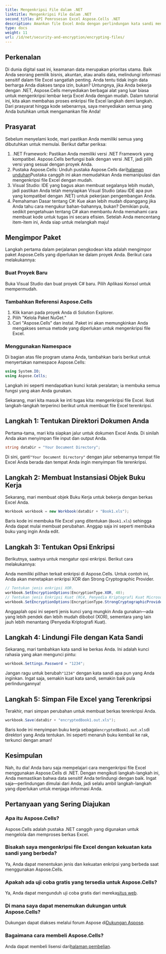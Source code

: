 ```yaml
---
title: Mengenkripsi File dalam .NET
linktitle: Mengenkripsi File dalam .NET
second_title: API Pemrosesan Excel Aspose.Cells .NET
description: Amankan file Excel Anda dengan perlindungan kata sandi menggunakan Aspose.Cells untuk .NET. Panduan ini memandu Anda melalui enkripsi langkah demi langkah.
type: docs
weight: 11
url: /id/net/security-and-encryption/encrypting-files/
---
```

## Perkenalan
Di dunia digital saat ini, keamanan data merupakan prioritas utama. Baik Anda seorang pemilik bisnis, akuntan, atau analis data, melindungi informasi sensitif dalam file Excel sangatlah penting. Anda tentu tidak ingin data berharga Anda diakses tanpa izin, bukan? Untungnya, jika Anda bekerja dengan .NET, Aspose.Cells menyediakan berbagai alat yang luar biasa untuk mengenkripsi lembar kerja Excel Anda dengan mudah. Dalam tutorial ini, kita akan membahas proses enkripsi file Excel langkah demi langkah. Dari prasyarat hingga kode sebenarnya, saya menyediakan semua yang Anda butuhkan untuk mengamankan file Anda!
## Prasyarat
Sebelum menyelami kode, mari pastikan Anda memiliki semua yang dibutuhkan untuk memulai. Berikut daftar periksa:
1. .NET Framework: Pastikan Anda memiliki versi .NET Framework yang kompatibel. Aspose.Cells berfungsi baik dengan versi .NET, jadi pilih versi yang sesuai dengan proyek Anda.
2.  Pustaka Aspose.Cells: Unduh pustaka Aspose.Cells dari[halaman unduhan](https://releases.aspose.com/cells/net/)Pustaka canggih ini akan memudahkan Anda memanipulasi dan mengenkripsi file Excel dengan mudah.
3. Visual Studio: IDE yang bagus akan membuat segalanya lebih mudah, jadi pastikan Anda telah menyiapkan Visual Studio (atau IDE apa pun yang kompatibel dengan .NET) untuk pekerjaan pengembangan Anda.
4. Pemahaman Dasar tentang C#: Kue akan lebih mudah dipanggang jika Anda tahu cara mengukur bahan-bahannya, bukan? Demikian pula, sedikit pengetahuan tentang C# akan membantu Anda memahami cara membuat kode untuk tugas ini secara efisien.
Setelah Anda mencentang item-item ini, Anda siap untuk melangkah maju!
## Mengimpor Paket
Langkah pertama dalam perjalanan pengkodean kita adalah mengimpor paket Aspose.Cells yang diperlukan ke dalam proyek Anda. Berikut cara melakukannya:
### Buat Proyek Baru
Buka Visual Studio dan buat proyek C# baru. Pilih Aplikasi Konsol untuk mempermudah.
### Tambahkan Referensi Aspose.Cells
1. Klik kanan pada proyek Anda di Solution Explorer.
2. Pilih "Kelola Paket NuGet."
3. Cari "Aspose.Cells" dan instal.
Paket ini akan memungkinkan Anda mengakses semua metode yang diperlukan untuk mengenkripsi file Excel.
### Menggunakan Namespace
Di bagian atas file program utama Anda, tambahkan baris berikut untuk menyertakan namespace Aspose.Cells:
```csharp
using System.IO;
using Aspose.Cells;
```
Langkah ini seperti mendapatkan kunci kotak peralatan; ia membuka semua fungsi yang akan Anda gunakan.

Sekarang, mari kita masuk ke inti tugas kita: mengenkripsi file Excel. Ikuti langkah-langkah terperinci berikut untuk membuat file Excel terenkripsi.
## Langkah 1: Tentukan Direktori Dokumen Anda
Pertama-tama, mari kita siapkan jalur untuk dokumen Excel Anda. Di sinilah Anda akan menyimpan file input dan output Anda.
```csharp
string dataDir = "Your Document Directory";
```
 Di sini, ganti`"Your Document Directory"` dengan jalur sebenarnya tempat file Excel Anda berada dan tempat Anda ingin menyimpan file terenkripsi.
## Langkah 2: Membuat Instansiasi Objek Buku Kerja
Sekarang, mari membuat objek Buku Kerja untuk bekerja dengan berkas Excel Anda.
```csharp
Workbook workbook = new Workbook(dataDir + "Book1.xls");
```
Baris kode ini membuka file Excel yang ditentukan (`Book1.xls`) sehingga Anda dapat mulai membuat perubahan. Anggap saja ini seperti membuka buku yang ingin Anda edit.
## Langkah 3: Tentukan Opsi Enkripsi
Berikutnya, saatnya untuk mengatur opsi enkripsi. Berikut cara melakukannya:

Anda memiliki pilihan terkait enkripsi di Aspose.Cells. Untuk contoh ini, Anda akan menetapkan enkripsi XOR dan Strong Cryptographic Provider. 
```csharp
// Tentukan jenis enkripsi XOR.
workbook.SetEncryptionOptions(EncryptionType.XOR, 40);
// Tentukan jenis Enkripsi Kuat (RC4, Penyedia Kriptografi Kuat Microsoft).
workbook.SetEncryptionOptions(EncryptionType.StrongCryptographicProvider, 128);
```
Anggaplah opsi ini seperti jenis kunci yang mungkin Anda gunakan—ada yang lebih pendek dan lebih mudah dibobol (XOR), sementara yang lain jauh lebih menantang (Penyedia Kriptografi Kuat).
## Langkah 4: Lindungi File dengan Kata Sandi
Sekarang, mari tambahkan kata sandi ke berkas Anda. Ini adalah kunci rahasia yang akan mengunci pintu:
```csharp
workbook.Settings.Password = "1234";
```
 Jangan ragu untuk berubah`"1234"` dengan kata sandi apa pun yang Anda inginkan. Ingat saja, semakin kuat kata sandi, semakin baik pula perlindungannya!
## Langkah 5: Simpan File Excel yang Terenkripsi
Terakhir, mari simpan perubahan untuk membuat berkas terenkripsi Anda.
```csharp
workbook.Save(dataDir + "encryptedBook1.out.xls");
```
 Baris kode ini menyimpan buku kerja sebagai`encryptedBook1.out.xls`di direktori yang Anda tentukan. Ini seperti menaruh buku kembali ke rak, terkunci dengan aman!
## Kesimpulan
Nah, itu dia! Anda baru saja mempelajari cara mengenkripsi file Excel menggunakan Aspose.Cells di .NET. Dengan mengikuti langkah-langkah ini, Anda memastikan bahwa data sensitif Anda terlindungi dengan baik. Ingat saja—perlindungan dimulai dari Anda, jadi selalu ambil langkah-langkah yang diperlukan untuk menjaga informasi Anda. 
## Pertanyaan yang Sering Diajukan
### Apa itu Aspose.Cells?
Aspose.Cells adalah pustaka .NET canggih yang digunakan untuk mengelola dan memproses berkas Excel.
### Bisakah saya mengenkripsi file Excel dengan kekuatan kata sandi yang berbeda?
Ya, Anda dapat menentukan jenis dan kekuatan enkripsi yang berbeda saat menggunakan Aspose.Cells.
### Apakah ada uji coba gratis yang tersedia untuk Aspose.Cells?
 Ya, Anda dapat mengunduh uji coba gratis dari mereka[situs web](https://releases.aspose.com/).
### Di mana saya dapat menemukan dukungan untuk Aspose.Cells?
 Dukungan dapat diakses melalui forum Aspose di[Dukungan Aspose](https://forum.aspose.com/c/cells/9).
### Bagaimana cara membeli Aspose.Cells?
 Anda dapat membeli lisensi dari[halaman pembelian](https://purchase.aspose.com/buy).
